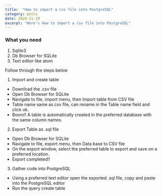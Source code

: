 ```yaml
---
title:  "How to import a csv file into PostgreSQL"
category: posts
date: 2020-11-19
excerpt: "Here’s How to import a csv file into PostgreSQL"
---
```


### What you need
1.	Sqlite3
2.	Db Browser for SQLite
3.	Text editor like atom

Follow through the steps below
1. Import and create table
-	Download the .csv file
-	Open Db Browser for SQLite
-	Navigate to file, import menu, then Import table from CSV file
-	Table name same as csv file, can rename in the Table name field and click ok.
-	Boom!! A table is automatically created in the preferred database with the same column names.

2. Export Table as .sql file
-	Open Db Browser for SQLite
-	Navigate to file, export menu, then Data base to CSV file
-	On the export window, select the preferred table to export and save on a preferred location.
-	Export completed!!

3. Gather code into PostgreSQL
-	Using a preferred text editor open the exported .sql file, copy and paste into the PostgreSQL editor
-	Run the query create table
